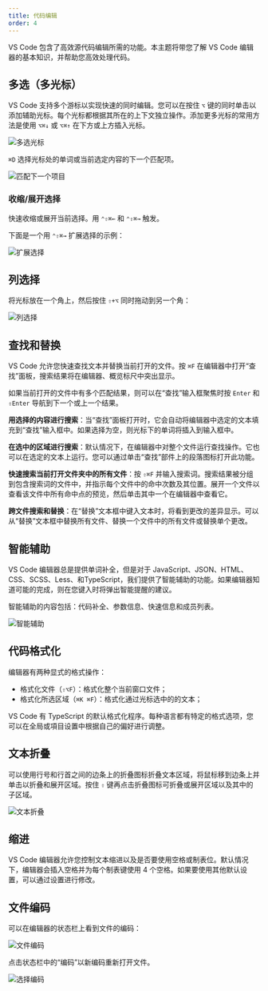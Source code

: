 ```yaml
---
title: 代码编辑
order: 4
---
```


VS Code 包含了高效源代码编辑所需的功能。本主题将带您了解 VS Code 编辑器的基本知识，并帮助您高效处理代码。

## 多选（多光标）

VS Code 支持多个游标以实现快速的同时编辑。您可以在按住 `⌥` 键的同时单击以添加辅助光标。每个光标都根据其所在的上下文独立操作。添加更多光标的常用方法是使用 `⌥⌘↓` 或 `⌥⌘↑` 在下方或上方插入光标。

![多选光标](https://img.alicdn.com/tfs/TB1rxNltfb2gK0jSZK9XXaEgFXa-447-182.gif)

`⌘D` 选择光标处的单词或当前选定内容的下一个匹配项。

![匹配下一个项目](https://img.alicdn.com/tfs/TB1zKlrta61gK0jSZFlXXXDKFXa-607-172.gif)

### 收缩/展开选择

快速收缩或展开当前选择。用 `⌃⇧⌘←` 和 `⌃⇧⌘→` 触发。

下面是一个用 `⌃⇧⌘→` 扩展选择的示例：

![扩展选择](https://img.alicdn.com/tfs/TB1dsNrthD1gK0jSZFKXXcJrVXa-515-230.gif)

## 列选择

将光标放在一个角上，然后按住 `⇧+⌥` 同时拖动到另一个角：

![列选择](https://img.alicdn.com/tfs/TB1oAtmteT2gK0jSZFvXXXnFXXa-601-266.gif)

## 查找和替换

VS Code 允许您快速查找文本并替换当前打开的文件。按 `⌘F` 在编辑器中打开“查找”面板，搜索结果将在编辑器、概览标尺中突出显示。

如果当前打开的文件中有多个匹配结果，则可以在“查找”输入框聚焦时按 `Enter` 和 `⇧Enter` 导航到下一个或上一个结果。

**用选择的内容进行搜索**：当“查找”面板打开时，它会自动将编辑器中选定的文本填充到“查找”输入框中。如果选择为空，则光标下的单词将插入到输入框中。

**在选中的区域进行搜索**：默认情况下，在编辑器中对整个文件运行查找操作。它也可以在选定的文本上运行。您可以通过单击“查找”部件上的段落图标打开此功能。

**快速搜索当前打开文件夹中的所有文件**：按 `⇧⌘F` 并输入搜索词。搜索结果被分组到包含搜索词的文件中，并指示每个文件中的命中次数及其位置。展开一个文件以查看该文件中所有命中点的预览，然后单击其中一个在编辑器中查看它。

**跨文件搜索和替换**：在“替换”文本框中键入文本时，将看到更改的差异显示。可以从“替换”文本框中替换所有文件、替换一个文件中的所有文件或替换单个更改。

## 智能辅助

VS Code 编辑器总是提供单词补全，但是对于 JavaScript、JSON、HTML、CSS、SCSS、Less、和TypeScript，我们提供了智能辅助的功能。如果编辑器知道可能的完成，则在您键入时将弹出智能提醒的建议。

智能辅助的内容包括：代码补全、参数信息、快速信息和成员列表。

![智能辅助](https://img.alicdn.com/tfs/TB1_aN4tlv0gK0jSZKbXXbK2FXa-777-305.gif)

## 代码格式化

编辑器有两种显式的格式操作：

- 格式化文件（`⇧⌥F`）：格式化整个当前窗口文件；
- 格式化所选区域（`⌘K ⌘F`）：格式化通过光标选中的的文本；

VS Code 有 TypeScript 的默认格式化程序。每种语言都有特定的格式选项，您可以在全局或項目设置中根据自己的偏好进行调整。

## 文本折叠

可以使用行号和行首之间的边条上的折叠图标折叠文本区域，将鼠标移到边条上并单击以折叠和展开区域。按住 `⇧` 键再点击折叠图标可折叠或展开区域以及其中的子区域。

![文本折叠](https://img.alicdn.com/tfs/TB1Pe8ttX67gK0jSZPfXXahhFXa-668-290.png)

## 缩进

VS Code 编辑器允许您控制文本缩进以及是否要使用空格或制表位。默认情况下，编辑器会插入空格并为每个制表键使用 4 个空格。如果要使用其他默认设置，可以通过设置进行修改。

## 文件编码

可以在编辑器的状态栏上看到文件的编码：

![文件编码](https://img.alicdn.com/tfs/TB1BEB9toY1gK0jSZFCXXcwqXXa-255-46.png)

点击状态栏中的“编码”以新编码重新打开文件。

![选择编码](https://img.alicdn.com/tfs/TB1Khx5toH1gK0jSZSyXXXtlpXa-489-330.png)
